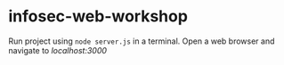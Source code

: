# infosec-web-workshop

Run project using `node server.js` in a terminal. Open a web browser and navigate to *localhost:3000*
